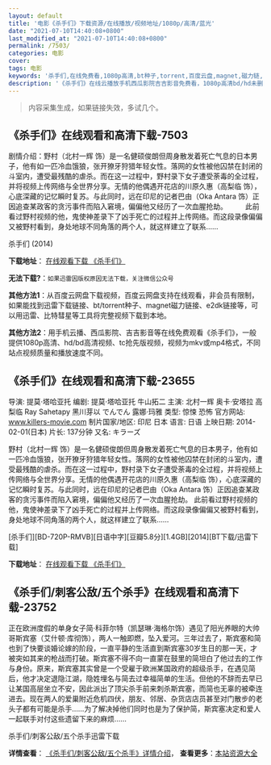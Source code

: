 ```yaml
---
layout: default
title: '电影《杀手们》下载资源/在线播放/视频地址/1080p/高清/蓝光'
date: "2021-07-10T14:40:08+0800"
last_modified_at: "2021-07-10T14:40:08+0800"
permalink: /7503/
categories: 电影
cover:
tags: 电影
keywords: '杀手们,在线免费看,1080p高清,bt种子,torrent,百度云盘,magnet,磁力链,迅雷下载资源'
description: '《杀手们》在线云播放手机西瓜影院吉吉影音免费看，1080p高清bd/hd未删减完整版和tc抢先枪版，mkv/mp4格式，附带bt/torrent种子、magnet/磁力链、百度云盘、网盘资源迅雷下载链接'
---
```


>内容采集生成，如果链接失效，多试几个。


## 《杀手们》在线观看和高清下载-7503

剧情介绍：野村（北村一辉 饰）是一名健硕俊朗但周身散发着死亡气息的日本男子，他有如一匹冷血饿狼，张开獠牙狩猎年轻女性。落网的女性被他囚禁在封闭的斗室内，遭受最残酷的虐杀。而在这一过程中，野村录下女子遭受荼毒的全过程，并将视频上传网络与全世界分享。无情的他偶遇开花店的川原久惠（高梨临 饰），心底深藏的记忆瞬时复苏。与此同时，远在印尼的记者巴由（Oka Antara 饰）正因追查某政客的贪污事件而陷入窘境，偏偏他又经历了一次血腥抢劫。  　　此前看过野村视频的他，鬼使神差录下了凶手死亡的过程并上传网络。而这段录像偏偏又被野村看到，身处地球不同角落的两个人，就这样建立了联系……


杀手们 (2014)

**下载地址**： [在线观看下载 《杀手们》](https://www.btbtdy.me/btdy/dy1519.html) 


**无法下载?**：`如果迅雷因版权原因无法下载，关注微信公众号 `

**其他方法1**：从百度云网盘下载视频，百度云网盘支持在线观看，非会员有限制，如果能找到迅雷下载链接、bt/torrent种子、magnet磁力链接、e2dk链接等，可以用迅雷、比特彗星等工具将完整视频下载到本地。

**其他方法2**：用手机云播、西瓜影院、吉吉影音等在线免费观看《杀手们》，一般提供1080p高清、hd/bd高清视频、tc抢先版视频，视频为mkv或mp4格式，不同站点视频质量和播放速度不同。


## 《杀手们》在线观看和高清下载-23655

导演: 提莫·塔哈亚托 编剧: 提莫·塔哈亚托 牛山拓二 主演: 北村一辉 奥卡·安塔拉 高梨临 Ray Sahetapy 黑川芽以 でんでん 露娜·玛雅 类型: 惊悚 恐怖 官方网站: www.killers-movie.com 制片国家/地区: 印尼 日本 语言: 日语 上映日期: 2014-02-01(日本) 片长: 137分钟 又名: キラーズ

野村（北村一辉 饰）是一名健硕俊朗但周身散发着死亡气息的日本男子，他有如一匹冷血饿狼，张开獠牙狩猎年轻女性。落网的女性被他囚禁在封闭的斗室内，遭受最残酷的虐杀。而在这一过程中，野村录下女子遭受荼毒的全过程，并将视频上传网络与全世界分享。无情的他偶遇开花店的川原久惠（高梨临 饰），心底深藏的记忆瞬时复苏。与此同时，远在印尼的记者巴由（Oka Antara 饰）正因追查某政客的贪污事件而陷入窘境，偏偏他又经历了一次血腥抢劫。 此前看过野村视频的他，鬼使神差录下了凶手死亡的过程并上传网络。而这段录像偏偏又被野村看到，身处地球不同角落的两个人，就这样建立了联系……


[杀手们][BD-720P-RMVB][日语中字][豆瓣5.8分][1.4GB][2014][BT下载/迅雷下载]

**下载地址**： [在线观看下载 《杀手们》](https://www.btdx8.com/torrent/killers_2014.html) 


## 《杀手们/刺客公敌/五个杀手》在线观看和高清下载-23752

正在欧洲度假的单身女子简·科菲尔特（凯瑟琳·海格尔饰）遇见了阳光养眼的大帅哥斯宾塞（艾什顿&middot;库彻饰），两人一触即燃，坠入爱河。三年过去了，斯宾塞和简也到了快要谈婚论嫁的阶段，一直平静的生活直到斯宾塞30岁生日的那一天，才被突如其来的枪战而打破。斯宾塞不得不向一直蒙在鼓里的简坦白了他过去的工作与身份。原来，斯宾塞其实曾是一个受雇于欧洲某国政府的超级杀手，在遇见简后，他才决定退隐江湖，隐姓埋名与简去过幸福简单的生活。但他的不辞而去早已让某国高层坐立不安，因此派出了顶尖杀手前来刺杀斯宾塞，而简也无辜的被牵连进去。现在两人的爱巢附近危机四伏，朋友、邻居、杂货店店员甚至对门散步的老头子都有可能是杀手&hellip;…为了解决掉他们同时也是为了保护简，斯宾塞决定和爱人一起联手对付这些遗留下来的麻烦……


杀手们/刺客公敌/五个杀手迅雷下载

**详情查看**： [《杀手们/刺客公敌/五个杀手》详情介绍](/movie/23752/)， **查看更多**：[本站资源大全](/movie/t/all/)

